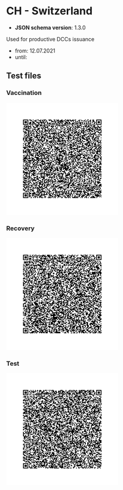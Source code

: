 # CH - Switzerland

* **JSON schema version**: 1.3.0

Used for productive DCCs issuance
* from: 12.07.2021
* until:

## Test files

### Vaccination

![VAC](VAC_CH_3of3.png)





### Recovery

![REC](REC_CH.png)

### Test

![TEST](TEST_CH_PCR.png)
